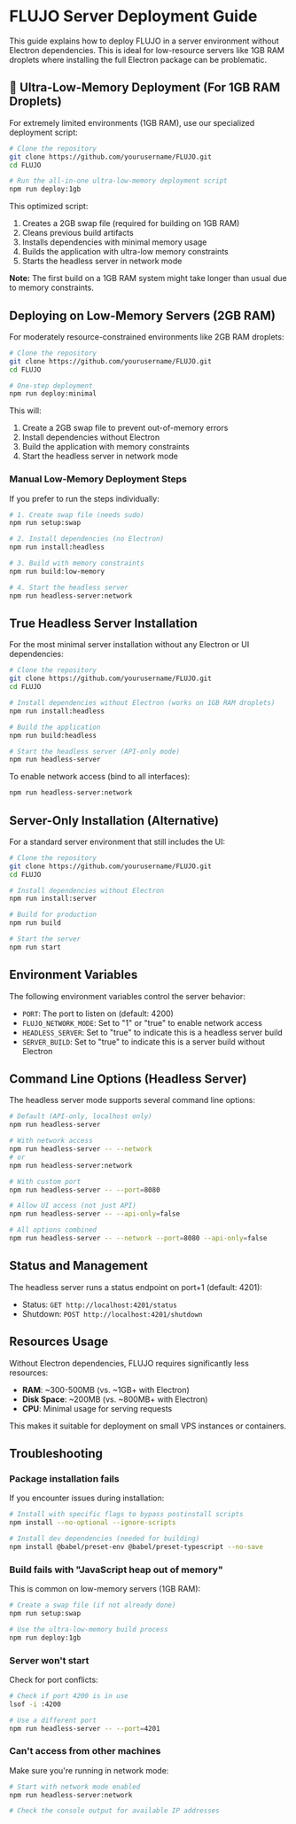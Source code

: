 # FLUJO Server Deployment Guide

This guide explains how to deploy FLUJO in a server environment without Electron dependencies. This is ideal for low-resource servers like 1GB RAM droplets where installing the full Electron package can be problematic.

## 💪 Ultra-Low-Memory Deployment (For 1GB RAM Droplets)

For extremely limited environments (1GB RAM), use our specialized deployment script:

```bash
# Clone the repository
git clone https://github.com/yourusername/FLUJO.git
cd FLUJO

# Run the all-in-one ultra-low-memory deployment script
npm run deploy:1gb
```

This optimized script:
1. Creates a 2GB swap file (required for building on 1GB RAM)
2. Cleans previous build artifacts
3. Installs dependencies with minimal memory usage
4. Builds the application with ultra-low memory constraints
5. Starts the headless server in network mode

**Note:** The first build on a 1GB RAM system might take longer than usual due to memory constraints.

## Deploying on Low-Memory Servers (2GB RAM)

For moderately resource-constrained environments like 2GB RAM droplets:

```bash
# Clone the repository
git clone https://github.com/yourusername/FLUJO.git
cd FLUJO

# One-step deployment
npm run deploy:minimal
```

This will:
1. Create a 2GB swap file to prevent out-of-memory errors
2. Install dependencies without Electron
3. Build the application with memory constraints
4. Start the headless server in network mode

### Manual Low-Memory Deployment Steps

If you prefer to run the steps individually:

```bash
# 1. Create swap file (needs sudo)
npm run setup:swap

# 2. Install dependencies (no Electron)
npm run install:headless

# 3. Build with memory constraints
npm run build:low-memory

# 4. Start the headless server
npm run headless-server:network
```

## True Headless Server Installation

For the most minimal server installation without any Electron or UI dependencies:

```bash
# Clone the repository
git clone https://github.com/yourusername/FLUJO.git
cd FLUJO

# Install dependencies without Electron (works on 1GB RAM droplets)
npm run install:headless

# Build the application 
npm run build:headless

# Start the headless server (API-only mode)
npm run headless-server
```

To enable network access (bind to all interfaces):

```bash
npm run headless-server:network
```

## Server-Only Installation (Alternative)

For a standard server environment that still includes the UI:

```bash
# Clone the repository
git clone https://github.com/yourusername/FLUJO.git
cd FLUJO

# Install dependencies without Electron
npm run install:server

# Build for production
npm run build

# Start the server
npm run start
```

## Environment Variables

The following environment variables control the server behavior:

- `PORT`: The port to listen on (default: 4200)
- `FLUJO_NETWORK_MODE`: Set to "1" or "true" to enable network access
- `HEADLESS_SERVER`: Set to "true" to indicate this is a headless server build
- `SERVER_BUILD`: Set to "true" to indicate this is a server build without Electron

## Command Line Options (Headless Server)

The headless server mode supports several command line options:

```bash
# Default (API-only, localhost only)
npm run headless-server

# With network access
npm run headless-server -- --network
# or
npm run headless-server:network

# With custom port
npm run headless-server -- --port=8080

# Allow UI access (not just API)
npm run headless-server -- --api-only=false

# All options combined
npm run headless-server -- --network --port=8080 --api-only=false
```

## Status and Management

The headless server runs a status endpoint on port+1 (default: 4201):

- Status: `GET http://localhost:4201/status`
- Shutdown: `POST http://localhost:4201/shutdown`

## Resources Usage

Without Electron dependencies, FLUJO requires significantly less resources:

- **RAM**: ~300-500MB (vs. ~1GB+ with Electron)
- **Disk Space**: ~200MB (vs. ~800MB+ with Electron)
- **CPU**: Minimal usage for serving requests

This makes it suitable for deployment on small VPS instances or containers.

## Troubleshooting

### Package installation fails

If you encounter issues during installation:

```bash
# Install with specific flags to bypass postinstall scripts
npm install --no-optional --ignore-scripts

# Install dev dependencies (needed for building)
npm install @babel/preset-env @babel/preset-typescript --no-save
```

### Build fails with "JavaScript heap out of memory"

This is common on low-memory servers (1GB RAM):

```bash
# Create a swap file (if not already done)
npm run setup:swap

# Use the ultra-low-memory build process
npm run deploy:1gb
```

### Server won't start

Check for port conflicts:

```bash
# Check if port 4200 is in use
lsof -i :4200

# Use a different port
npm run headless-server -- --port=4201
```

### Can't access from other machines

Make sure you're running in network mode:

```bash
# Start with network mode enabled
npm run headless-server:network

# Check the console output for available IP addresses
``` 